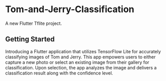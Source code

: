 # Tom-and-Jerry-Classification

A new Flutter Tflite project.

## Getting Started

Introducing a Flutter application that utilizes TensorFlow Lite for accurately classifying images of Tom and Jerry. This app empowers users to either capture a new photo or select an existing image from their gallery for classification. Upon selection, the app analyzes the image and delivers a classification result along with the confidence level.

